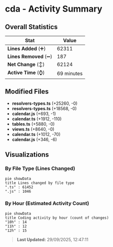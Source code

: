 # cda - Activity Summary 

## Overall Statistics

| Stat                   | Value                                                             |
| ---------------------- | ----------------------------------------------------------------- |
| **Lines Added** (➕)   | 62311                                          |
| **Lines Removed** (➖) | 187                                        |
| **Net Change** (↕)    | 62124                |
| **Active Time** (⌚)   | 69 minutes |


## Modified Files
- **resolvers-types.ts** (+25260, -0)
- **resolvers-types.ts** (+18568, -0)
- **calendar.js** (+693, -1)
- **calendar.ts** (+1912, -110)
- **tables.ts** (+5880, -0)
- **views.ts** (+8640, -0)
- **calendar.ts** (+1012, -70)
- **calendar.js** (+346, -6)

## Visualizations

### By File Type (Lines Changed)

```mermaid
pie showData
title Lines changed by file type
".ts" : 61452
".js" : 1046
```

### By Hour (Estimated Activity Count)

```mermaid
pie showData
title Coding activity by hour (count of changes)
"10h" : 14
"11h" : 12
"12h" : 15
```


> **Last Updated:** 29/09/2025, 12:47:11